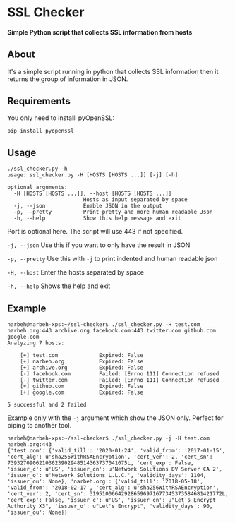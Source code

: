 # SSL Checker
#### Simple Python script that collects SSL information from hosts

## About

It's a simple script running in python that collects SSL information then it returns the group of information in JSON.

## Requirements

You only need to installl pyOpenSSL:

`pip install pyopenssl`

## Usage

```
./ssl_checker.py -h
usage: ssl_checker.py -H [HOSTS [HOSTS ...]] [-j] [-h]

optional arguments:
  -H [HOSTS [HOSTS ...]], --host [HOSTS [HOSTS ...]]
                        Hosts as input separated by space
  -j, --json            Enable JSON in the output
  -p, --pretty          Print pretty and more human readable Json
  -h, --help            Show this help message and exit
```



Port is optional here. The script will use 443 if not specified.

`-j, --json`	Use this if you want to only have the result in JSON

`-p, --pretty` Use this with `-j` to print indented and human readable json

`-H, --host`	Enter the hosts separated by space

`-h, --help` Shows the help and exit


## Example

```
narbeh@narbeh-xps:~/ssl-checker$ ./ssl_checker.py -H test.com narbeh.org:443 archive.org facebook.com:443 twitter.com github.com google.com
Analyzing 7 hosts:

	[+] test.com             Expired: False
	[+] narbeh.org           Expired: False
	[+] archive.org          Expired: False
	[-] facebook.com         Failed: [Errno 111] Connection refused
	[-] twitter.com          Failed: [Errno 111] Connection refused
	[+] github.com           Expired: False
	[+] google.com           Expired: False

5 successful and 2 failed
```


Example only with the `-j` argument which show the JSON only. Perfect for piping to another tool.

```
narbeh@narbeh-xps:~/ssl-checker$ ./ssl_checker.py -j -H test.com narbeh.org:443 
{'test.com': {'valid_till': '2020-01-24', 'valid_from': '2017-01-15', 'cert_alg': u'sha256WithRSAEncryption', 'cert_ver': 2, 'cert_sn': 73932709062103623902948514363737041075L, 'cert_exp': False, 'issuer_c': u'US', 'issuer_cn': u'Network Solutions DV Server CA 2', 'issuer_o': u'Network Solutions L.L.C.', 'validity_days': 1104, 'issuer_ou': None}, 'narbeh.org': {'valid_till': '2018-05-18', 'valid_from': '2018-02-17', 'cert_alg': u'sha256WithRSAEncryption', 'cert_ver': 2, 'cert_sn': 319510066429286596971677345373584681421772L, 'cert_exp': False, 'issuer_c': u'US', 'issuer_cn': u"Let's Encrypt Authority X3", 'issuer_o': u"Let's Encrypt", 'validity_days': 90, 'issuer_ou': None}}
```
